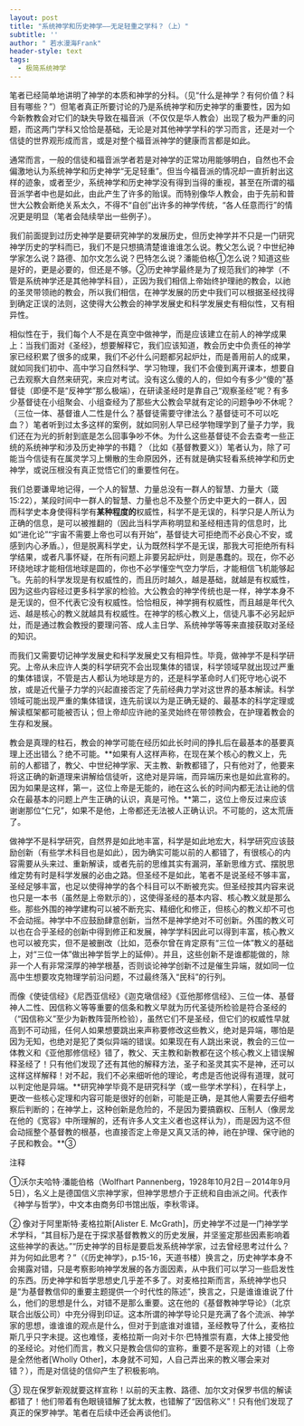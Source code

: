 ```yaml
---
layout: post
title: "系统神学和历史神学——无足轻重之学科？（上）"
subtitle: ''
author: " 若水漫海Frank"
header-style: text
tags:
  - 极简系统神学
---
```

笔者已经简单地讲明了神学的本质和神学的分科。（见“什么是神学？有何价值？科目有哪些？”）但笔者真正所要讨论的乃是系统神学和历史神学的重要性，因为如今新教教会对它们的缺失导致在福音派（不仅仅是华人教会）出现了极为严重的问题，而这两门学科又恰恰是基础，无论是对其他神学学科的学习而言，还是对一个信徒的世界观形成而言，或是对整个福音派神学的健康而言都是如此。

通常而言，一般的信徒和福音派学者若是对神学的正常功用能够明白，自然也不会偏激地认为系统神学和历史神学“无足轻重”。但当今福音派的情况却一直折射出这样的迹象，或者至少，系统神学和历史神学没有得到当得的重视，甚至在所谓的福音派学者中也是如此，由此产生了许多的贻误。而特别像华人教会，由于先前和普世大公教会断绝关系太久，不得不“自创”出许多的神学传统，“各人任意而行”的情况更是明显（笔者会陆续举出一些例子）。

我们前面提到过历史神学是要研究神学的发展历史，但历史神学并不只是一门研究神学历史的学科而已，我们不是只想搞清楚谁谁谁怎么说。教父怎么说？中世纪神学家怎么说？路德、加尔文怎么说？巴特怎么说？潘能伯格①怎么说？知道这些是好的，更是必要的，但还是不够。②历史神学最终是为了规范我们的神学（不管是系统神学还是其他神学科目），正因为我们相信上帝始终护理祂的教会，以祂的圣灵带领祂的教会，所以我们相信，在神学发展的历史中我们可以根据圣经找得到确定正误的法则，这使得大公教会的神学发展史和科学发展史有相似性，又有相异性。

相似性在于，我们每个人不是在真空中做神学，而是应该建立在前人的神学成果上：当我们面对《圣经》，想要解释它，我们应该知道，教会历史中负责任的神学家已经积累了很多的成果，我们不必什么问题都另起炉灶，而是善用前人的成果，就如同我们初中、高中学习自然科学、学习物理，我们不会傻到离开课本，想要自己去观察大自然来研究，来应对考试。没有这么傻的人的，但如今有多少“傻的”基督徒（即便不是“反神学”那么极端），在研读圣经时是靠自己“观察圣经”呢？有多少基督徒在小组聚会、小组查经为了那些大公教会早就有定论的问题争吵不休呢？（三位一体、基督谁人二性是什么？基督徒需要守律法么？基督徒可不可以吃血？）笔者听到过太多这样的案例，就如同别人早已经学物理学到了量子力学，我们还在为光的折射到底是怎么回事争吵不休。为什么这些基督徒不会去查考一些正统的系统神学和涉及历史神学的书籍？（比如《基督教要义》）笔者认为，除了可能当今信徒有在属灵学习上懒散的生命原因外，还有就是确实轻看系统神学和历史神学，或说压根没有真正觉悟它们的重要性何在。

我们总要谦卑地记得，一个人的智慧、力量总没有一群人的智慧、力量大（箴15:22），某段时间中一群人的智慧、力量也总不及整个历史中更大的一群人，因而科学史本身使得科学有**某种程度的**权威性，科学不是无误的，科学只是人所认为正确的信息，是可以被推翻的（因此当科学声称明显和圣经相违背的信息时，比如“进化论”“宇宙不需要上帝也可以有开始”，基督徒大可拒绝而不必良心不安，或感到内心矛盾。），但是脱离科学史，认为既然科学不是无误，那我大可拒绝所有科学结果，或者凡事怀疑，在所有问题上非要另起炉灶，则是愚蠢的。现在，你不必环绕地球才能相信地球是圆的，你也不必学懂空气空力学后，才能相信飞机能够起飞。先前的科学发现是有权威性的，而且历时越久，越是基础，就越是有权威性，因为这些内容经过更多科学家的检验。大公教会的神学传统也是一样，神学本身不是无误的，但不代表它没有权威性。恰恰相反，神学拥有权威性，而且越是年代久远、越是核心的教义就越具有权威性。在神学的核心教义上，信徒凡事不必另起炉灶，而是通过教会教授的要理问答、成人主日学、系统神学等等来直接获取对圣经的知识。

而我们又需要切记神学发展史和科学发展史又有相异性。毕竟，做神学不是科学研究。上帝从未应许人类的科学研究不会出现集体的错误，科学领域早就出现过严重的集体错误，不管是古人都认为地球是方的，还是科学革命时人们死守地心说不放，或是近代量子力学的兴起直接否定了先前经典力学对这世界的基本解读。科学领域可能出现严重的集体错误，连先前误以为是正确无疑的、最基本的科学定理或解读框架都可能被否认；但上帝却应许祂的圣灵始终在带领教会，在护理着教会的生存和发展。

教会是真理的柱石，教会的神学可能在经历如此长时间的挣扎后在最基本的基要真理上还出错么？绝不可能。**如果有人这样声称，在现在某个核心的教义上，先前的人都错了，教父、中世纪神学家、天主教、新教都错了，只有他对了，他要来将这正确的新道理来讲解给信徒听，这绝对是异端，而异端历来也是如此宣称的。因为如果是这样，第一，这位上帝是无能的，祂在这么长的时间内都无法让祂的信众在最基本的问题上产生正确的认识，真是可怜。**第二，这位上帝反过来应该谢谢那位“仁兄”，如果不是他，上帝都还无法被人正确认识。不可能的，这太荒唐了。

做神学不是科学研究，自然界是如此地丰富，科学是如此地宏大，科学研究应该鼓励创新（有些学术科目也是如此），因为确实可能以前的人都错了，有很核心的内容需要从头来过、重新解读，或者先前的思维其实有漏洞，革新思维方式、摆脱思维定势有时是科学发展的必由之路。但圣经不是如此，笔者不是说圣经不够丰富，圣经足够丰富，也足以使得神学的各个科目可以不断被充实。但圣经按其内容来说也只是一本书（虽然是上帝默示的），这使得圣经的基本内容、核心教义就是那么些。那些外围的神学建构可以被不断充实、精细化和修正，但核心的教义却不可也不会动摇。神学中不应鼓励肆意创新，当然不是神学绝对不可创新。外围的教义可以也在合乎圣经的创新中得到修正和发展，神学学科因此可以得到丰富，核心教义也可以被充实，但不是被删改（比如，范泰尔曾在肯定原有“三位一体”教义的基础上，对“三位一体”做出神学哲学上的延伸）。并且，这些创新不是谁都能做的，除非一个人有非常深厚的神学根基，否则谈论神学创新不过是催生异端，就如同一位高中生想要攻克物理学前沿问题，不过最终落入“民科”的行列。

而像《使徒信经》《尼西亚信经》《迦克墩信经》《亚他那修信经》、三位一体、基督神人二性、因信称义等等重要的信条和教义早就为历代圣徒所检验是符合圣经的（“因信称义”至少为新教阵营所检验），虽然它们不是圣经，但它们的权威性早就高到不可动摇，任何人如果想要跳出来声称要修改这些教义，绝对是异端，哪怕是因为无知，也绝对是犯了类似异端的错误。如果现在有人跳出来说，教会的三位一体教义和《亚他那修信经》错了，教父、天主教和新教都在这个核心教义上错误解释圣经了！只有他们发现了还有其他的解释方法，圣子和圣灵其实不是神，还可以这样这样解释！对不起，我们不必来细听他的理论，考虑是否他说得有道理，就可以判定他是异端。**研究神学毕竟不是研究科学（或一些学术学科），在科学上，更改一些核心定理和内容可能是很好的创新，可能是正确，是其他人需要去仔细考察后判断的；在神学上，这种创新是危险的，不是因为要搞霸权、压制人（像房龙在他的《宽容》中所理解的，还有许多人文主义者也这样认为），而是因为这不但会动摇整个基督教的根基，也直接否定上帝是又真又活的神，祂在护理、保守祂的子民和教会。**③
 
 
注释
 
①沃尔夫哈特·潘能伯格（Wolfhart Pannenberg，1928年10月2日－2014年9月5日），名义上是德国信义宗神学家，但神学思想介于正统和自由派之间。代表作《神学与哲学》，中文本由商务印书馆出版，李秋零译。
 
② 像对于阿里斯特·麦格拉斯[Alister E. McGrath]，历史神学不过是一门神学学术学科，“其目标乃是在于探求基督教教义的历史发展，并坚鉴定那些因素影响着这些神学的表达。”“历史神学的目标是要启发系统神学家，过去曾经思考过什么？并为何如此思考？”（《历史神学》，p.15-16，天道书楼）换言之，历史神学本身不会揭露对错，只是考察影响神学发展的各方面因素，从中我们可以学习一些启发性的东西。历史神学和哲学思想史几乎差不多了。对麦格拉斯而言，系统神学也只是“为基督教信仰的重要主题提供一个时代性的陈述”，换言之，只是谁谁谁说了什么，他们的思想是什么，对错不是那么重要。这在他的《基督教神学导论》（北京联合出版公司）中充分得到印证。这本所谓的神学导论只是充满了各个流派、神学家的思想，谁谁谁的观点是什么，但对于到底谁对谁错，圣经教导了什么，麦格拉斯几乎只字未提。这也难怪，麦格拉斯一向对卡尔·巴特推崇有嘉，大体上接受他的圣经论。对他们而言，教义只是教会信仰的宣称，重要不是客观上的对错（上帝是全然他者[Wholly Other]，本身就不可知，人自己弄出来的教义哪会来对错？），而是对信徒的信仰产生了积极影响。
 
③ 现在保罗新观就要这样宣称！以前的天主教、路德、加尔文对保罗书信的解读都错了！他们带着有色眼镜错解了犹太教，也错解了“因信称义”！只有他们发现了真正的保罗神学。笔者在后续中还会再谈他们。